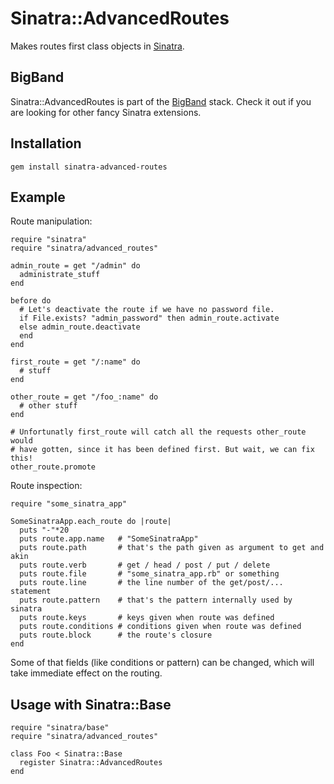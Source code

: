 Sinatra::AdvancedRoutes
=======================

Makes routes first class objects in [Sinatra](http://sinatrarb.com).

BigBand
-------

Sinatra::AdvancedRoutes is part of the [BigBand](http://github.com/rkh/big_band) stack.
Check it out if you are looking for other fancy Sinatra extensions.

Installation
------------

    gem install sinatra-advanced-routes

Example
-------

Route manipulation:

    require "sinatra"
    require "sinatra/advanced_routes"

    admin_route = get "/admin" do
      administrate_stuff
    end

    before do
      # Let's deactivate the route if we have no password file.
      if File.exists? "admin_password" then admin_route.activate
      else admin_route.deactivate 
      end
    end

    first_route = get "/:name" do
      # stuff
    end

    other_route = get "/foo_:name" do
      # other stuff
    end

    # Unfortunatly first_route will catch all the requests other_route would
    # have gotten, since it has been defined first. But wait, we can fix this!
    other_route.promote

Route inspection:

    require "some_sinatra_app"
    
    SomeSinatraApp.each_route do |route|
      puts "-"*20
      puts route.app.name   # "SomeSinatraApp"
      puts route.path       # that's the path given as argument to get and akin
      puts route.verb       # get / head / post / put / delete
      puts route.file       # "some_sinatra_app.rb" or something
      puts route.line       # the line number of the get/post/... statement
      puts route.pattern    # that's the pattern internally used by sinatra
      puts route.keys       # keys given when route was defined
      puts route.conditions # conditions given when route was defined
      puts route.block      # the route's closure
    end

Some of that fields (like conditions or pattern) can be changed, which will take immediate effect on the routing.

Usage with Sinatra::Base
------------------------

    require "sinatra/base"
    require "sinatra/advanced_routes"
    
    class Foo < Sinatra::Base
      register Sinatra::AdvancedRoutes
    end
